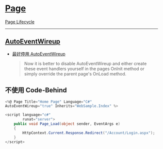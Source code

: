# [Page](https://docs.microsoft.com/zh-tw/dotnet/api/system.web.ui.page)

[Page Lifecycle](https://docs.microsoft.com/en-us/previous-versions/ms178472(v=vs.140)?redirectedfrom=MSDN)

---

## [AutoEventWireup](https://docs.microsoft.com/zh-tw/dotnet/api/system.web.configuration.pagessection.autoeventwireup)

- [最好停用 AutoEventWireup](https://stackoverflow.com/questions/1494543/what-calls-page-load-and-how-does-it-do-it)

    > Now it is better to disable AutoEventWireup and either create these event handlers yourself in the pages OnInit method or simply override the parent page's OnLoad method.


## 不使用 Code-Behind


```csharp
<%@ Page Title="Home Page" Language="C#"
AutoEventWireup="true" Inherits="WebSample.Index" %>

<script language="c#"
        runat="server">
    public void Page_Load(object sender, EventArgs e)
    {
        HttpContext.Current.Response.Redirect("/Account/Login.aspx");
    }
</script>
```